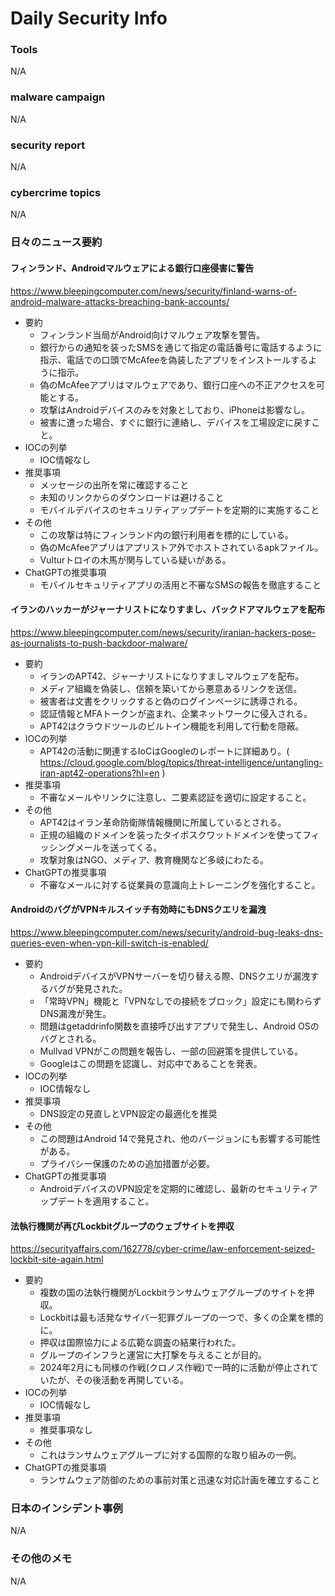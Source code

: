 # Daily Security Info

### Tools
N/A

### malware campaign
N/A

### security report
N/A

### cybercrime topics
N/A

### 日々のニュース要約

#### フィンランド、Androidマルウェアによる銀行口座侵害に警告
https://www.bleepingcomputer.com/news/security/finland-warns-of-android-malware-attacks-breaching-bank-accounts/

- 要約
    - フィンランド当局がAndroid向けマルウェア攻撃を警告。
    - 銀行からの通知を装ったSMSを通じて指定の電話番号に電話するように指示、電話での口頭でMcAfeeを偽装したアプリをインストールするように指示。
    - 偽のMcAfeeアプリはマルウェアであり、銀行口座への不正アクセスを可能とする。
    - 攻撃はAndroidデバイスのみを対象としており、iPhoneは影響なし。
    - 被害に遭った場合、すぐに銀行に連絡し、デバイスを工場設定に戻すこと。
- IOCの列挙
    - IOC情報なし
- 推奨事項
    - メッセージの出所を常に確認すること
    - 未知のリンクからのダウンロードは避けること
    - モバイルデバイスのセキュリティアップデートを定期的に実施すること
- その他
    - この攻撃は特にフィンランド内の銀行利用者を標的にしている。
    - 偽のMcAfeeアプリはアプリストア外でホストされているapkファイル。
    - Vulturトロイの木馬が関与している疑いがある。
- ChatGPTの推奨事項
    - モバイルセキュリティアプリの活用と不審なSMSの報告を徹底すること

#### イランのハッカーがジャーナリストになりすまし、バックドアマルウェアを配布
https://www.bleepingcomputer.com/news/security/iranian-hackers-pose-as-journalists-to-push-backdoor-malware/

- 要約
    - イランのAPT42、ジャーナリストになりすましマルウェアを配布。
    - メディア組織を偽装し、信頼を築いてから悪意あるリンクを送信。
    - 被害者は文書をクリックすると偽のログインページに誘導される。
    - 認証情報とMFAトークンが盗まれ、企業ネットワークに侵入される。
    - APT42はクラウドツールのビルトイン機能を利用して行動を隠蔽。
- IOCの列挙
    - APT42の活動に関連するIoCはGoogleのレポートに詳細あり。( https://cloud.google.com/blog/topics/threat-intelligence/untangling-iran-apt42-operations?hl=en )
- 推奨事項
    - 不審なメールやリンクに注意し、二要素認証を適切に設定すること。
- その他
    - APT42はイラン革命防衛隊情報機関に所属しているとされる。
    - 正規の組織のドメインを装ったタイポスクワットドメインを使ってフィッシングメールを送ってくる。
    - 攻撃対象はNGO、メディア、教育機関など多岐にわたる。
- ChatGPTの推奨事項
    - 不審なメールに対する従業員の意識向上トレーニングを強化すること。

#### AndroidのバグがVPNキルスイッチ有効時にもDNSクエリを漏洩
https://www.bleepingcomputer.com/news/security/android-bug-leaks-dns-queries-even-when-vpn-kill-switch-is-enabled/

- 要約
    - AndroidデバイスがVPNサーバーを切り替える際、DNSクエリが漏洩するバグが発見された。
    - 「常時VPN」機能と「VPNなしでの接続をブロック」設定にも関わらずDNS漏洩が発生。
    - 問題はgetaddrinfo関数を直接呼び出すアプリで発生し、Android OSのバグとされる。
    - Mullvad VPNがこの問題を報告し、一部の回避策を提供している。
    - Googleはこの問題を認識し、対応中であることを発表。
- IOCの列挙
    - IOC情報なし
- 推奨事項
    - DNS設定の見直しとVPN設定の最適化を推奨
- その他
    - この問題はAndroid 14で発見され、他のバージョンにも影響する可能性がある。
    - プライバシー保護のための追加措置が必要。
- ChatGPTの推奨事項
    - AndroidデバイスのVPN設定を定期的に確認し、最新のセキュリティアップデートを適用すること。

#### 法執行機関が再びLockbitグループのウェブサイトを押収
https://securityaffairs.com/162778/cyber-crime/law-enforcement-seized-lockbit-site-again.html

- 要約
    - 複数の国の法執行機関がLockbitランサムウェアグループのサイトを押収。
    - Lockbitは最も活発なサイバー犯罪グループの一つで、多くの企業を標的に。
    - 押収は国際協力による広範な調査の結果行われた。
    - グループのインフラと運営に大打撃を与えることが目的。
    - 2024年2月にも同様の作戦(クロノス作戦)で一時的に活動が停止されていたが、その後活動を再開している。
- IOCの列挙
    - IOC情報なし
- 推奨事項
    - 推奨事項なし
- その他
    - これはランサムウェアグループに対する国際的な取り組みの一例。
- ChatGPTの推奨事項
    - ランサムウェア防御のための事前対策と迅速な対応計画を確立すること

### 日本のインシデント事例
N/A

### その他のメモ
N/A